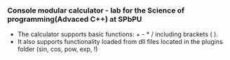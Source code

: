 ### Console modular calculator - lab for the Science of programming(Advaced C++) at SPbPU
- The calculator supports basic functions: + - * / including brackets ( ).
- It also supports functionality loaded from dll files located in the plugins folder (sin, cos, pow, exp, !)
